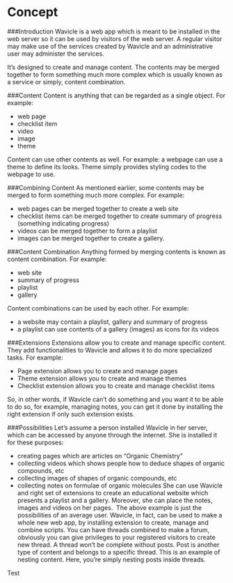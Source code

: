 Concept
=======
###Introduction
Wavicle is a web app which is meant to be installed in the web server so it can be used by visitors of the web server. A regular visitor may make use of the services created by Wavicle and an administrative user may administer the services.

It’s designed to create and manage content. The contents may be merged together to form something much more complex which is usually known as a service or simply, content combination.

###Content
Content is anything that can be regarded as a single object. For example:
- web page
- checklist item
- video
- image
- theme

Content can use other contents as well. For example:
a webpage can use a theme to define its looks. Theme simply provides styling codes to the webpage to use.

###Combining Content
As mentioned earlier, some contents may be merged to form something much more complex. For example:
- web pages can be merged together to create a web site
- checklist items can be merged together to create summary of progress (something indicating progress)
- videos can be merged together to form a playlist
- images can be merged together to create a gallery.

###Content Combination
Anything formed by merging contents is known as content combination. For example:
- web site
- summary of progress
- playlist
- gallery

Content combinations can be used by each other. For example:
- a website may contain a playlist, gallery and summary of progress
- a playlist can use contents of a gallery (images) as icons for its videos

###Extensions
Extensions allow you to create and manage specific content. They add functionalities to Wavicle and allows it to do more specialized tasks. For example:
- Page extension allows you to create and manage pages
- Theme extension allows you to create and manage themes
- Checklist extension allows you to create and manage checklist items

So, in other words, if Wavicle can’t do something and you want it to be able to do so, for example, managing notes, you can get it done by installing the right extension if only such extension exists.

###Possibilities
Let’s assume a person installed Wavicle in her server, which can be accessed by anyone through the internet. She is installed it for these purposes:
- creating pages which are articles on “Organic Chemistry”
- collecting videos which shows people how to deduce shapes of organic compounds, etc
- collecting images of shapes of organic compounds, etc
- collecting notes on formulae of organic molecules
She can use Wavicle and right set of extensions to create an educational website which presents a playlist and a gallery. Moreover, she can place the notes, images and videos on her pages.
 The above example is just the possibilities of an average user.
Wavicle, in fact, can be used to make a whole new web app, by installing extension to create, manage and combine scripts.
You can have threads combined to make a forum, obviously you can give privileges to your registered visitors to create new thread.
A thread won’t be complete without posts. Post is another type of content and belongs to a specific thread. This is an example of nesting content. Here, you’re simply nesting posts inside threads.

Test
